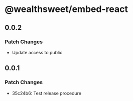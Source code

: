 # @wealthsweet/embed-react

## 0.0.2

### Patch Changes

- Update access to public

## 0.0.1

### Patch Changes

- 35c24b6: Test release procedure
